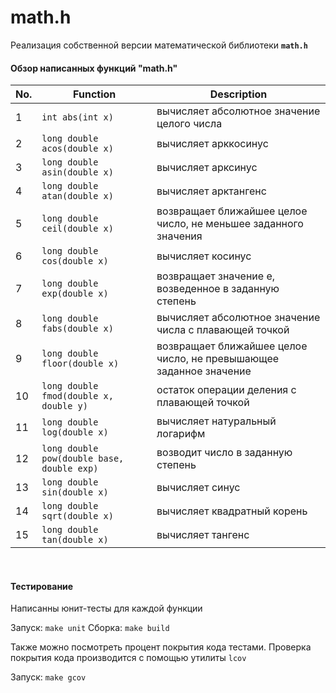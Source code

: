 # math.h

Реализация собственной версии математической библиотеки __`math.h`__

#### Обзор написанных функций "math.h"

| No. | Function | Description |
| --- | -------- | ----------- |
| 1 | `int abs(int x)` | вычисляет абсолютное значение целого числа |
| 2 | `long double acos(double x)` | вычисляет арккосинус |
| 3 | `long double asin(double x)` | вычисляет арксинус |
| 4 | `long double atan(double x)` | вычисляет арктангенс |
| 5 | `long double ceil(double x)` | возвращает ближайшее целое число, не меньшее заданного значения |
| 6 | `long double cos(double x)` | вычисляет косинус |
| 7 | `long double exp(double x)` | возвращает значение e, возведенное в заданную степень |
| 8 | `long double fabs(double x)` | вычисляет абсолютное значение числа с плавающей точкой |
| 9 | `long double floor(double x)` | возвращает ближайшее целое число, не превышающее заданное значение |
| 10 | `long double fmod(double x, double y)` | остаток операции деления с плавающей точкой |
| 11 | `long double log(double x)` | вычисляет натуральный логарифм |
| 12 | `long double pow(double base, double exp)` | возводит число в заданную степень |
| 13 | `long double sin(double x)` | вычисляет синус |
| 14 | `long double sqrt(double x)` | вычисляет квадратный корень |
| 15 | `long double tan(double x)` | вычисляет тангенс |  

<br>

#### Тестирование

Написанны юнит-тесты для каждой функции

Запуск: `make unit`
Сборка: `make build`

Также можно посмотреть процент покрытия кода тестами.
Проверка покрытия кода производится с помощью утилиты `lcov`

Запуск: `make gcov`